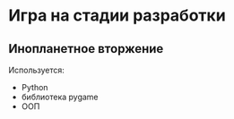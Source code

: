 # Игра на стадии разработки
## Инопланетное вторжение
Используется:
- Python
- библиотека pygame
- ООП
